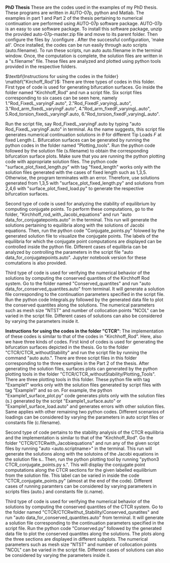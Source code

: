 $\textbf{PhD Thesis}$
These are the codes used in the examples of my PhD thesis. These programs are written in AUTO-07p, python and Matlab. The examples in part 1 and Part 2 of the thesis pertaining to numerical continuation are performed using AUTO-07p software package. AUTO-07p is an easy to use software package. To install this software package, unzip the provided auto-07p-master.zip file and move to its parent folder. Then configure the files by .\configure . After the successful configuration, 'make all'. Once installed, the codes can be run easily through  auto scripts (auto.filename). To run these scripts, run auto auto.filename in the terminal window. Once, the computation is complete, the solution files are written in a "s.filename" file. These files are analyzed and plotted using python tools provided in the respective folders.

$\textbf{Instructions for using the codes in the folder} \mathbf{"Kirchoff_Rod"}$: 
There are three types of codes in this folder. First type of code is used for generating bifurcation surfaces. Go inside the folder named "Kirchhoff_Rod" and run a script file. Six script files corresponding to six cases can be seen here, namely 1."Rod_FixedL_varyingF.auto", 2."Rod_FixedF_varyingL.auto", 3."Rod_arm_fixedL_varyingF.auto", 4."Rod_arm_fixedF_varyingL.auto", 5.Rod_torsion_fixedL_varyingF.auto, 6."Rod_torsion_fixedF_varyingL.auto".

Run the  script file, say Rod_FixedL_varyingF.auto by typing "auto Rod_FixedL_varyingF.auto" in terminal. As the name suggests, this script file generates numerical continuation solutions in $\theta$ for different Tip Loads $F$ at fixed Length $L$. Bifurcation surfaces can be generated by running the python codes in the folder named "Plotting_tools". Run the python code followed by the solution file (s.filename) to obtain the corresponding bifurcation surface plots. Make sure that you are running the python plotting code with appropriate solution files. The python code "surface_plot_fixed_length.py" with tag "fixed_length" works only with the solution files generated with the cases of fixed length such as 1,3,5. Otherwise, the program terminates with an error. Therefore, use solutions generated from 1,3,5 with "surface_plot_fixed_length.py" and solutions from 2,4,6
with "surface_plot_fixed_load.py" to generate the respective bifurcation surfaces.
 
Second type of code is used for analyzing the stability of equilibrium by computing conjugate points. To perform these computations, go to the folder, "Kirchhoff_rod_with_Jacobi_equations" and run "auto data_for_conjugatepoints.auto" in the terminal. This run will generate the solutions pertaining to equilibria along with the solutions of Jacobi equations. Then, run the python code "Conjugate_points.py" folowed by the generated solution file to visualize the conjugate points. The labels of the equilibria for which the conjugate point computations are displayed can be controlled inside the python file. Different cases of equilibria can be analyzed by controlling the parameters in the script file "auto data_for_conjugatepoints.auto". Jupyter notebook version for these comutations is also provided.

Third type of code is used for verifying the numerical behavior of the solutions by computing the conserved quantites of the Kirchhoff Rod system. Go to the folder named "Conserved_quantites" and run "auto data_for_conserved_quantites.auto" from terminal. It will generate a solution file corresponding to the continuation parameters specified in the script file. Run the python code Integrals.py followed by the generated data file to plot the conserved quantites along the solutions. The numerical parameters such as mesh size "NTST" and number of collocation points "NCOL" can be varied in the script file. Different cases of solutions can also be considered by varying the parameters inside it.

$\textbf{Instructions for using the codes in the folder "CTCR"}$:
The implementation of these codes is similar to that of the codes in "Kirchhoff_Rod". Here, also we have three kinds of codes. First kind of codes is used for generating the bifurcation surfaces depicted in the thesis. Go to the folder "CTCR/CTCR_withoutStability" and run the script file by running the command "auto auto.<filename>". There are three script files in this folder corresponding to the three examples in the Part 2 of the thesis. After generating the solution files, surfaces plots can generated by the python plotting tools in the folder "CTCR/CTCR_withoutStability/Plotting_Tools". There are three plotting tools in this folder. These python file with tag "Example1" works only with the solution files generated by script files with tag "Example1" and so on. For example, the python "Example1_surface_plot.py" code generates plots only with the solution files (s.<filename>) generated by the script "Example1_surface.auto" or "Example1_surface_load.auto" and generates errors with other solution files. Same applies with other remaining two python codes. Different scenarios of loadings can be considered by varying the parameters in auto script files or constants file (c.filename).

Second type of code pertains to the stability analysis of the CTCR equilibria and the implementation is similar to that of the "Kirchhoff_Rod". Go the folder "CTCR/CTCRwith_Jacobiequations" and run any of the given script files by running "auto <auto.scriptname>" in the terminal. This run will generate the solutions along with the solutoins of the Jacobi equations in the solution file  s.<filename>. Then, run the python plotting tool by running "python3 CTCR_conjugate_points.py s.<filename>". This will display the conjugate point computations along the CTCR sections for the given labelled equilibrium from the solution file. This label can be varied in inside the code "CTCR_conjugate_points.py" (almost at the end of the code). Different cases of running paramters can be considered by varying parameters in scripts files (auto.<scriptname>) and constants file (c.name).

Third type of code is used for verifying the numerical behavior of the solutions by computing the conserved quantites of the CTCR system. Go to the folder named "CTCR/CTCRwithut_Stability/Conserved_qunatites" and run "auto data_for_conserved_quantites.auto" from terminal. It will generate a solution file corresponding to the continuation parameters specified in the script file. Run the python code "Conserved.py" followed by the generated data file to plot the conserved quantites along the solutions. The plots along the three sections are displayed in different subplots. The numerical parameters such as mesh size "NTST" and number of collocation points "NCOL" can be varied in the script file. Different cases of solutions can also be considered by varying the parameters inside it.
